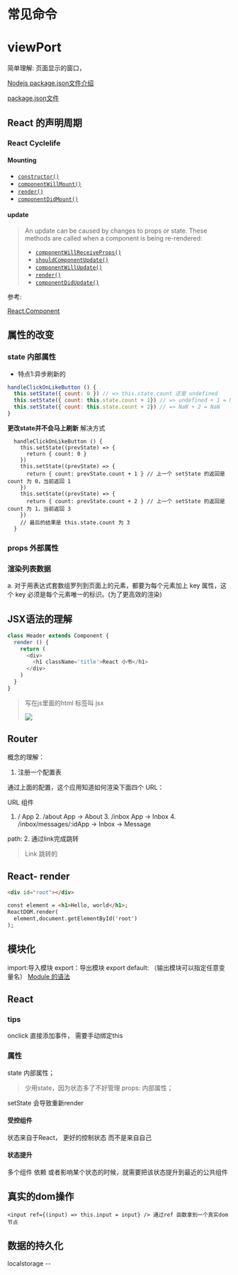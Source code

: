 
# 常见命令

# viewPort

简单理解: 页面显示的窗口，



[Nodejs package.json文件介绍](http://jingpin.jikexueyuan.com/article/34254.html)

[package.json文件](http://javascript.ruanyifeng.com/nodejs/packagejson.html)



## React 的声明周期

### React Cyclelife

#### Mounting

- [`constructor()`](https://facebook.github.io/react/docs/react-component.html#constructor)
- [`componentWillMount()`](https://facebook.github.io/react/docs/react-component.html#componentwillmount)
- [`render()`](https://facebook.github.io/react/docs/react-component.html#render)
- [`componentDidMount()`](https://facebook.github.io/react/docs/react-component.html#componentdidmount)

#### update

> An update can be caused by changes to props or state. These methods are called when a component is being re-rendered:
>
> - [`componentWillReceiveProps()`](https://facebook.github.io/react/docs/react-component.html#componentwillreceiveprops)
> - [`shouldComponentUpdate()`](https://facebook.github.io/react/docs/react-component.html#shouldcomponentupdate)
> - [`componentWillUpdate()`](https://facebook.github.io/react/docs/react-component.html#componentwillupdate)
> - [`render()`](https://facebook.github.io/react/docs/react-component.html#render)
> - [`componentDidUpdate()`](https://facebook.github.io/react/docs/react-component.html#componentdidupdate)

参考:

[React.Component](https://facebook.github.io/react/docs/react-component.html#mounting)


## 属性的改变
### state 内部属性
- 特点1:异步刷新的
```javascript
handleClickOnLikeButton () {
  this.setState({ count: 0 }) // => this.state.count 还是 undefined
  this.setState({ count: this.state.count + 1}) // => undefined + 1 = NaN
  this.setState({ count: this.state.count + 2}) // => NaN + 2 = NaN
}
```
**更改state并不会马上刷新**
解决方式
```javascrip
  handleClickOnLikeButton () {
    this.setState((prevState) => {
      return { count: 0 }
    })
    this.setState((prevState) => {
      return { count: prevState.count + 1 } // 上一个 setState 的返回是 count 为 0，当前返回 1
    })
    this.setState((prevState) => {
      return { count: prevState.count + 2 } // 上一个 setState 的返回是 count 为 1，当前返回 3
    })
    // 最后的结果是 this.state.count 为 3
  }
```


### props 外部属性



### 渲染列表数据
a. 对于用表达式套数组罗列到页面上的元素，都要为每个元素加上 key 属性，这个 key 必须是每个元素唯一的标识。(为了更高效的渲染)


## JSX语法的理解
```javascript
class Header extends Component {
  render () {
    return (
      <div>
        <h1 className='title'>React 小书</h1>
      </div>
    )
  }
}
```
> 写在js里面的html 标签叫 jsx
>
> ![](http://huzidaha.github.io/static/assets/img/posts/44B5EC06-EAEB-4BA2-B3DC-325703E4BA45.png)





## Router
概念的理解：
1. 注册一个配置表
   <Router path ="/" component={PCIndex}></Router>

通过上面的配置，这个应用知道如何渲染下面四个 URL：

URL	组件
1. /	App
   2. /about App -> About
   3. /inbox  App -> Inbox
   4. /inbox/messages/:idApp -> Inbox -> Message




path:
2. 通过link完成跳转
>  Link
>  跳转的



## React- render

```html
<div id="root"></div>

const element = <h1>Hello, world</h1>;
ReactDOM.render(
  element,document.getElementById('root')
);

```


## 模块化
import:导入模块
export：导出模块
export default: （输出模块可以指定任意变量名）
[Module 的语法](http://es6.ruanyifeng.com/#docs/module#export)



## React

### tips
onclick 直接添加事件，
需要手动绑定this


### 属性
state 内部属性；
> 少用state，因为状态多了不好管理
> props: 内部属性；

setState
会导致重新render

#### 受控组件
状态来自于React， 更好的控制状态
而不是来自自己


#### 状态提升
 多个组件 依赖 或者影响某个状态的时候，就需要把该状态提升到最近的公共组件


## 真实的dom操作
```
<input ref={(input) => this.input = input} /> 通过ref 函数拿到一个真实dom节点
```



## 数据的持久化
localstorage --

